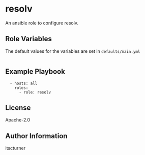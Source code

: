 resolv
======

An ansible role to configure resolv.

Role Variables
--------------
The default values for the variables are set in `defaults/main.yml`
```

```

Example Playbook
----------------
```
  - hosts: all
    roles:
      - role: resolv
```

License
-------

Apache-2.0

Author Information
------------------

itscturner
